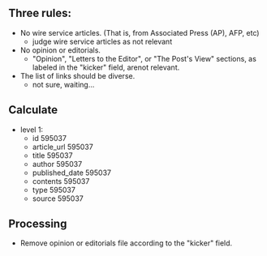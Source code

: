 ## Three rules:
* No wire service articles.  (That is, from Associated Press (AP), AFP, etc)
    * judge wire service articles as not relevant​
* No opinion or editorials.
    *  "Opinion", "Letters to the Editor", or "The Post's View" sections, as labeled in the "kicker" field, are​not relevant​.
* The list of links should be diverse.
    * not sure, waiting...


## Calculate
* level 1:
    * id 595037
    * article_url 595037
    * title 595037
    * author 595037
    * published_date 595037
    * contents 595037
    * type 595037
    * source 595037


## Processing
* Remove opinion or editorials file according to the "kicker" field.